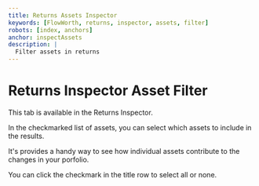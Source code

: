 ```yaml
---
title: Returns Assets Inspector
keywords: [FlowWorth, returns, inspector, assets, filter]
robots: [index, anchors]
anchor: inspectAssets
description: |
  Filter assets in returns
---
```


# Returns Inspector Asset Filter

This tab is available in the Returns Inspector.

In the checkmarked list of assets, you can select which assets to include in the results.

It's provides a handy way to see how individual assets contribute to the changes in your porfolio.

You can click the checkmark in the title row to select all or none.
